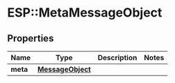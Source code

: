 # ESP::MetaMessageObject

## Properties
Name | Type | Description | Notes
------------ | ------------- | ------------- | -------------
**meta** | [**MessageObject**](MessageObject.md) |  | 


